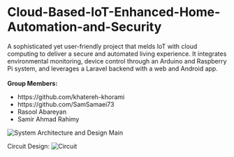 # Cloud-Based-IoT-Enhanced-Home-Automation-and-Security
A sophisticated yet user-friendly project that melds IoT with cloud computing to deliver a secure and automated living experience. It integrates environmental monitoring, device control through an Arduino and Raspberry Pi system, and leverages a Laravel backend with a web and Android app. <br />
<br /><b>Group Members:</b></br>
<ul>
<li>https://github.com/khatereh-khorami</li>
<li>https://github.com/SamSamaei73</li>
<li>Rasool Abareyan</li>
<li>Samir Ahmad Rahimy</li>
</ul>

![System Architecture and Design Main](https://github.com/hamzeh-kabuli/Cloud-Based-IoT-Enhanced-Home-Automation-and-Security/assets/46210369/b68d3ed8-dd23-4b9f-bce0-1c6883def8ab)

Circuit Design:
![Circuit](https://github.com/hamzeh-kabuli/Cloud-Based-IoT-Enhanced-Home-Automation-and-Security/assets/46210369/8aede21f-3f89-49fb-b97e-b38eb2565b30)
